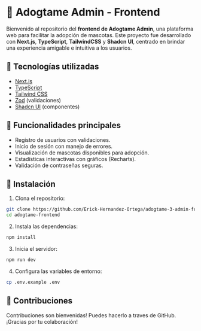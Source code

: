 # 🐾 Adogtame Admin - Frontend

Bienvenido al repositorio del **frontend de Adogtame Admin**, una plataforma web para facilitar la adopción de mascotas. Este proyecto fue desarrollado con **Next.js**, **TypeScript**, **TailwindCSS** y **Shadcn UI**, centrado en brindar una experiencia amigable e intuitiva a los usuarios.

## 🚀 Tecnologías utilizadas

- [Next.js](https://nextjs.org/)
- [TypeScript](https://www.typescriptlang.org/)
- [Tailwind CSS](https://tailwindcss.com/)
- [Zod](https://zod.dev/) (validaciones)
- [Shadcn UI](https://ui.shadcn.com/) (componentes)

## 🧠 Funcionalidades principales

- Registro de usuarios con validaciones.
- Inicio de sesión con manejo de errores.
- Visualización de mascotas disponibles para adopción.
- Estadísticas interactivas con gráficos (Recharts).
- Validación de contraseñas seguras.

## 🔧 Instalación

1. Clona el repositorio:

```bash
git clone https://github.com/Erick-Hernandez-Ortega/adogtame-3-admin-front.git
cd adogtame-frontend
```

2. Instala las dependencias:

```bash
npm install
```

3. Inicia el servidor:

```bash
npm run dev
```
4. Configura las variables de entorno:

```bash
cp .env.example .env
```

## 📝 Contribuciones
Contribuciones son bienvenidas! Puedes hacerlo a traves de GitHub. ¡Gracias por tu colaboración!
